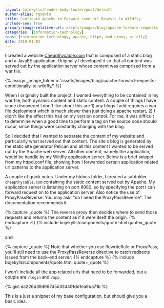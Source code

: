 ```yaml
---
layout: bojekylls/header-body-footer/post/default
author-alias: rgodwin
title: Configure Apache to Forward some Url Reqests to Wildfly
include-seo: true
primary-image-relative-url: assets/images/blog/apache-forward-requests-conditionally-to-wildfly/banner.jpg
categories: [information-technology]
tags: [information technology, apache, httpd, mod_proxy, wildfly]
date: 2018-01-03
---
```


I created a website <a href="{{ 'about/information-technology/projects/cheapthycable' | relative_url }}">Cheapthycable.com</a> that is composed of a static blog and a JavaEE application. Originally I developed it so that all content was served out by the application server whose content was comprised from a war file.
<!--more-->

{% assign _image_folder = 'assets/images/blog/apache-forward-requests-conditionally-to-wildfly/' %}

When I originally built the project, I wanted everything to be contained in my war file, both dynamic content and static content. A couple of things I have since discovered I don't like about this are 1) any blogs I add requires a war file deployment which is much slower than just doing a apache restart, 2) I didn't like the effect this had on my version control. For me, it was difficult to determine when a good time to perform a tag on the source code should occur, since things were constantly changing with the blog.

So I decided that I wanted to separate the content of my website and particularly what served out that content. The site's blog is generated by the static site generator Pelican and all this content I wanted to be served out by the Apache web server. All other content, namely the application, would be handle by my Wildfly application server. Below is a brief snippet from my httpd.conf file, showing how I forwarded certain application related url patterns to the application server.

A couple of quick notes. Under my htdocs folder, I created a subfolder ```cheapthycable.com``` containing the static content served out by Apache. My application server is listening on port 8080, so by specifying the port I can forward request on to the application server. Also notice the use of ProxyPassReverse. You may ask, "do I need the ProxyPassReverse". The documentation recommends it.

{% capture _quote %}
	The reverse proxy then decides where to send those requests and returns the content as if it were itself the origin.
{% endcapture %}
{% include bojekylls/components/quote.html quote=_quote %}

and

{% capture _quote %}
	Note that whether you use RewriteRule or ProxyPass, you'll still need to use the ProxyPassReverse directive to catch redirects issued from the back-end server:
{% endcapture %}
{% include bojekylls/components/quote.html quote=_quote %}

I won't include all the app related urls that need to be forwarded, but a couple are ```/login``` and ```/app```.

{% gist ea226d39d967d5d33d49fdd1ea9ba71b %}

This is a just a snippet of my base configuration, but should give you a basic idea.
